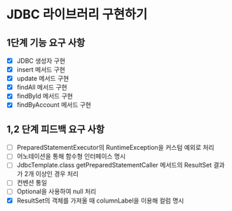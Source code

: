 # JDBC 라이브러리 구현하기

## 1단계 기능 요구 사항

- [x] JDBC 생성자 구현
- [x] insert 메서드 구현
- [x] update 메서드 구현
- [x] findAll 메서드 구현
- [x] findById 메서드 구현
- [x] findByAccount 메서드 구현

## 1,2 단계 피드백 요구 사항

- [ ] PreparedStatementExecutor의 RuntimeException을 커스텀 예외로 처리
- [ ] 어노테이션을 통해 함수형 인터페이스 명시
- [ ] JdbcTemplate.class getPreparedStatementCaller 메서드의 ResultSet 결과가 2개 이상인 경우 처리
- [ ] 컨벤션 통일
- [ ] Optional을 사용하여 null 처리
- [x] ResultSet의 객체를 가져올 때 columnLabel을 이용해 컬럼 명시 
